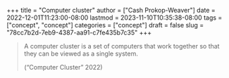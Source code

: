 +++
title = "Computer cluster"
author = ["Cash Prokop-Weaver"]
date = 2022-12-01T11:23:00-08:00
lastmod = 2023-11-10T10:35:38-08:00
tags = ["concept", "concept"]
categories = ["concept"]
draft = false
slug = "78cc7b2d-7eb9-4387-aa91-c7fe435b7c35"
+++

> A computer cluster is a set of computers that work together so that they can be viewed as a single system.
>
> (“Computer Cluster” 2022)
